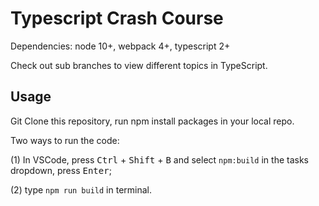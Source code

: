 # Typescript Crash Course

Dependencies: node 10+, webpack 4+, typescript 2+

Check out sub branches to view different topics in TypeScript.

## Usage

Git Clone this repository, run npm install packages in your local repo.

Two ways to run the code:

(1) In VSCode, press <kbd>Ctrl</kbd> + <kbd>Shift</kbd> + <kbd>B</kbd> and select `npm:build` in the tasks dropdown, press <kbd>Enter</kbd>;

(2) type `npm run build` in terminal.
